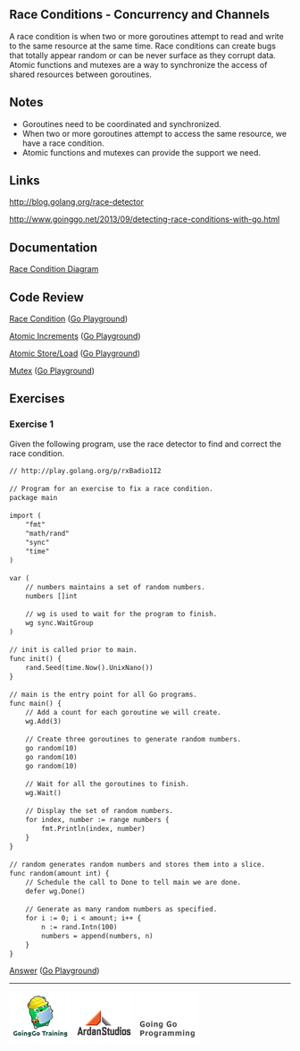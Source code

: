 ## Race Conditions - Concurrency and Channels

A race condition is when two or more goroutines attempt to read and write to the same resource at the same time. Race conditions can create bugs that totally appear random or can be never surface as they corrupt data. Atomic functions and mutexes are a way to synchronize the access of shared resources between goroutines.

## Notes

* Goroutines need to be coordinated and synchronized.
* When two or more goroutines attempt to access the same resource, we have a race condition.
* Atomic functions and mutexes can provide the support we need.

## Links

http://blog.golang.org/race-detector

http://www.goinggo.net/2013/09/detecting-race-conditions-with-go.html

## Documentation

[Race Condition Diagram](documentation/race_condition.md)

## Code Review

[Race Condition](example1/example1.go) ([Go Playground](http://play.golang.org/p/DCkt7qIzB8))

[Atomic Increments](example2/example2.go) ([Go Playground](http://play.golang.org/p/4CaNFVZaXn))

[Atomic Store/Load](example3/example3.go) ([Go Playground](http://play.golang.org/p/zW9bjwLzzH))

[Mutex](example4/example4.go) ([Go Playground](http://play.golang.org/p/4ZPCUnWyV5))

## Exercises

### Exercise 1
Given the following program, use the race detector to find and correct the race condition.

	// http://play.golang.org/p/rxBadio1I2

	// Program for an exercise to fix a race condition.
	package main

	import (
		"fmt"
		"math/rand"
		"sync"
		"time"
	)

	var (
		// numbers maintains a set of random numbers.
		numbers []int

		// wg is used to wait for the program to finish.
		wg sync.WaitGroup
	)

	// init is called prior to main.
	func init() {
		rand.Seed(time.Now().UnixNano())
	}

	// main is the entry point for all Go programs.
	func main() {
		// Add a count for each goroutine we will create.
		wg.Add(3)

		// Create three goroutines to generate random numbers.
		go random(10)
		go random(10)
		go random(10)

		// Wait for all the goroutines to finish.
		wg.Wait()

		// Display the set of random numbers.
		for index, number := range numbers {
			fmt.Println(index, number)
		}
	}

	// random generates random numbers and stores them into a slice.
	func random(amount int) {
		// Schedule the call to Done to tell main we are done.
		defer wg.Done()

		// Generate as many random numbers as specified.
		for i := 0; i < amount; i++ {
			n := rand.Intn(100)
			numbers = append(numbers, n)
		}
	}

[Answer](exercises/exercise1/exercise1.go) ([Go Playground](http://play.golang.org/p/vW-48gPin1))

___
[![GoingGo Training](../../00-slides/images/ggt_logo.png)](http://www.goinggotraining.net)
[![Ardan Studios](../../00-slides/images/ardan_logo.png)](http://www.ardanstudios.com)
[![GoingGo Blog](../../00-slides/images/ggb_logo.png)](http://www.goinggo.net)